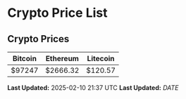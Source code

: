 # Crypto Price List

## Crypto Prices
| Bitcoin | Ethereum | Litecoin |
| ------- | -------- | -------- |
| $97247 | $2666.32 | $120.57 |
**Last Updated:** 2025-02-10 21:37 UTC
**Last Updated:** $DATE$
